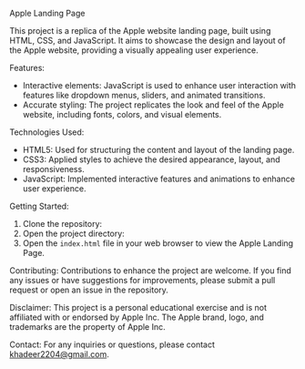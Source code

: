 Apple Landing Page

This project is a replica of the Apple website landing page, built using HTML, CSS, and JavaScript. It aims to showcase the design and layout of the Apple website, providing a visually appealing user experience.

Features:
- Interactive elements: JavaScript is used to enhance user interaction with features like dropdown menus, sliders, and animated transitions.
- Accurate styling: The project replicates the look and feel of the Apple website, including fonts, colors, and visual elements.

Technologies Used:
- HTML5: Used for structuring the content and layout of the landing page.
- CSS3: Applied styles to achieve the desired appearance, layout, and responsiveness.
- JavaScript: Implemented interactive features and animations to enhance user experience.

Getting Started:
1. Clone the repository:
2. Open the project directory:
3. Open the `index.html` file in your web browser to view the Apple Landing Page.

Contributing:
Contributions to enhance the project are welcome. If you find any issues or have suggestions for improvements, please submit a pull request or open an issue in the repository.

Disclaimer:
This project is a personal educational exercise and is not affiliated with or endorsed by Apple Inc. The Apple brand, logo, and trademarks are the property of Apple Inc.

Contact:
For any inquiries or questions, please contact khadeer2204@gmail.com.



